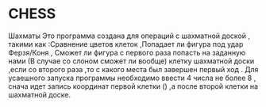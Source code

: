 # CHESS
Шахматы
Это программа создана для операций с шахматной доской , такими как :Сравнение цветов клеток ,Попадает ли фигура под удар Ферзя/Коня , Сможет ли фигура с первого раза попасть на заданную нами (В случае со слоном сможет ли вообще) клетку шахматной доски ,если со второго раза ,то с какого места был завершен первый ход .
Для усаешного запуска программы необходимо ввести 4 числа не более 8 , снача идет запись координат первой клетки () ,а после второй клетки на шахматной доске.
